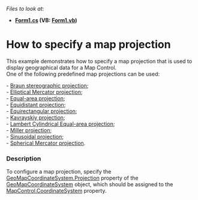 <!-- default file list -->
*Files to look at*:

* **[Form1.cs](./CS/MapProjections/Form1.cs) (VB: [Form1.vb](./VB/MapProjections/Form1.vb))**
<!-- default file list end -->
# How to specify a map projection


<p>This example demonstrates how to specify a map projection that is used to display geographical data for a Map Control.<br />One of the following predefined map projections can be used:</p>
- <a href="https://documentation.devexpress.com/#WindowsForms/clsDevExpressXtraMapBraunStereographicProjectiontopic">Braun stereographic projection</a>;<br />- <a href="https://documentation.devexpress.com/#WindowsForms/clsDevExpressXtraMapEllipticalMercatorProjectiontopic">Elliptical Mercator projection</a>;<br />- <a href="https://documentation.devexpress.com/#WindowsForms/clsDevExpressXtraMapEqualAreaProjectiontopic">Equal-area projection</a>;<br />- <a href="https://documentation.devexpress.com/#WindowsForms/clsDevExpressXtraMapEquidistantProjectiontopic">Equidistant projection</a>;<br />- <a href="https://documentation.devexpress.com/#WindowsForms/clsDevExpressXtraMapEquirectangularProjectiontopic">Equirectangular projection</a>;<br />- <a href="https://documentation.devexpress.com/#WindowsForms/clsDevExpressXtraMapKavrayskiyProjectiontopic">Kavrayskiy projection</a>;<br />- <a href="https://documentation.devexpress.com/#WindowsForms/clsDevExpressXtraMapLambertCylindricalEqualAreaProjectiontopic">Lambert Cylindrical Equal-area projection</a>;<br />- <a href="https://documentation.devexpress.com/#WindowsForms/clsDevExpressXtraMapMillerProjectiontopic">Miller projection</a>;<br />- <a href="https://documentation.devexpress.com/#WindowsForms/clsDevExpressXtraMapSinusoidalProjectiontopic">Sinusoidal projection</a>;<br />- <a href="https://documentation.devexpress.com/#WindowsForms/clsDevExpressXtraMapSphericalMercatorProjectiontopic">Spherical Mercator projection</a>.


<h3>Description</h3>

To configure a map projection, specify the <a href="https://documentation.devexpress.com/#WindowsForms/DevExpressXtraMapGeoMapCoordinateSystem_Projectiontopic">GeoMapCoordinateSystem.Projection</a>&nbsp;property of the <a href="https://documentation.devexpress.com/#WindowsForms/clsDevExpressXtraMapGeoMapCoordinateSystemtopic">GeoMapCoordinateSystem</a>&nbsp;object, which&nbsp;should be assigned to the <a href="https://documentation.devexpress.com/#WindowsForms/DevExpressXtraMapMapControl_CoordinateSystemtopic">MapControl.CoordinateSystem</a>&nbsp;property.

<br/>


